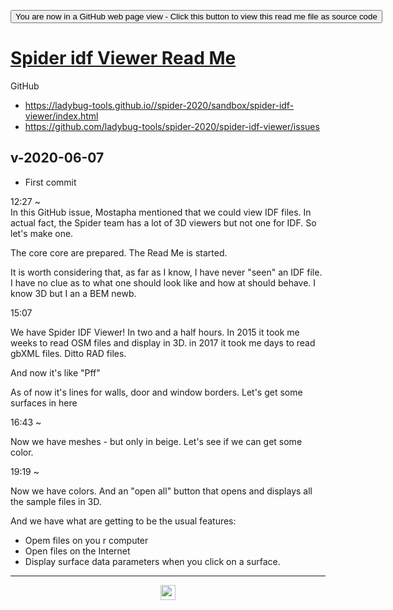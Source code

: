 <span style=display:none; >[You are now in a GitHub source code view - click this link to view Read Me file as a web page](https://ladybug-tools.github.io/spider-2020/sandbox/spider-idf-viewer/readme.html "View file as a web page.") </span>

<div><input type=button onclick=window.location.href="https://github.com/ladybug-tools/spider-2020/spider-idf-viewer/"
value="You are now in a GitHub web page view - Click this button to view this read me file as source code" ></div>

# [Spider idf Viewer Read Me]( ./readme.html )

GitHub

* https://ladybug-tools.github.io//spider-2020/sandbox/spider-idf-viewer/index.html
* https://github.com/ladybug-tools/spider-2020/spider-idf-viewer/issues


## v-2020-06-07

* First commit

12:27 ~  
In this GitHub issue, Mostapha mentioned that we could view IDF files. In actual fact, the Spider team has a lot of 3D viewers but not one for IDF. So let's make one.

The core core are prepared. The Read Me is started.

It is worth considering that, as far as I know, I have never "seen" an IDF file. I have no clue as to what one should look like and how at should behave. I know 3D but I an a BEM newb.

15:07

We have Spider IDF Viewer! In two and a half hours. In 2015 it took me weeks to read OSM files and display in 3D. in 2017 it took me days to read gbXML files. Ditto RAD files. 

And now it's like "Pff"

As of now it's lines for walls, door and window borders. Let's get some surfaces in here

16:43 ~  

Now we have meshes - but only in beige. Let's see if we can get some color.

19:19 ~  

Now we have colors. And an "open all" button that opens and displays all the sample files in 3D.

And we have what are getting to be the usual features:

* Opem files on you r computer
* Open files on the Internet
* Display surface data parameters when you click on a surface.



***

<center title="hello! Click me to go up to the top" ><a href=javascript:window.scrollTo(0,0); style=text-decoration:none; > <img width=24 src="https://ladybug.tools/artwork/icons_bugs/ico/spider.ico" > </a></center>
